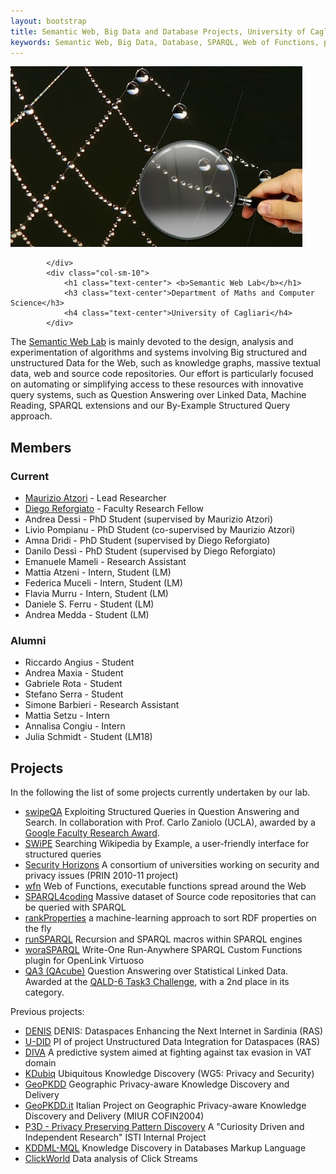```yaml
---
layout: bootstrap
title: Semantic Web, Big Data and Database Projects, University of Cagliari, Italy
keywords: Semantic Web, Big Data, Database, SPARQL, Web of Functions, projects, research, Maurizio Atzori
---
```


<div class="row">
			<div class="col-sm-2">
				<img src="dew2017-track.jpg" class="img-responsive img-rounded center-block" alt="Responsive image">
			
			</div>
 			<div class="col-sm-10">
				<h1 class="text-center"> <b>Semantic Web Lab</b></h1>
				<h3 class="text-center">Department of Maths and Computer Science</h3>
				<h4 class="text-center">University of Cagliari</h4>
			</div>
</div>

The [Semantic Web Lab](http://webofcode.org/lab/) is mainly devoted to the design, analysis and experimentation of algorithms and systems involving Big structured and unstructured Data for the Web, such as knowledge graphs, massive textual data, web and source code repositories.
Our effort is particularly focused on automating or simplifying access to these resources with innovative query systems, such as Question Answering over Linked Data, Machine Reading, SPARQL extensions and our By-Example Structured Query approach.



Members
------

### Current

 - [Maurizio Atzori](http://swlab.unica.it/atzori) - Lead Researcher
 - [Diego Reforgiato](http://swlab.unica.it/reforgiato) - Faculty Research Fellow
 - Andrea Dessi - PhD Student (supervised by Maurizio Atzori)
 - Livio Pompianu - PhD Student (co-supervised by Maurizio Atzori)
 - Amna Dridi - PhD Student (supervised by Diego Reforgiato)
 - Danilo Dessì - PhD Student (supervised by Diego Reforgiato)
 - Emanuele Mameli - Research Assistant
 - Mattia Atzeni - Intern, Student (LM)
 - Federica Muceli - Intern, Student (LM)
 - Flavia Murru - Intern, Student (LM)
 - Daniele S. Ferru - Student (LM)
 - Andrea Medda - Student (LM)
 
  </div>
  <div class="col-sm-6">
  
### Alumni

 - Riccardo Angius - Student
 - Andrea Maxia - Student
 - Gabriele Rota - Student
 - Stefano Serra - Student
 - Simone Barbieri - Research Assistant
 - Mattia Setzu - Intern
 - Annalisa Congiu - Intern
 - Julia Schmidt - Student (LM18)


Projects
--------
In the following the list of some projects currently undertaken by our lab.

 - [swipeQA]() Exploiting Structured Queries in Question Answering and Search. In collaboration with Prof. Carlo Zaniolo (UCLA), awarded by a [Google Faculty Research Award](http://googleresearch.blogspot.com/2015/02/google-faculty-research-awards-winter.html).
 - [SWiPE](http://atzori.webofcode.org/projects/swipe) Searching Wikipedia by Example, a user-friendly interface for structured queries
 - [Security Horizons](http://atzori.webofcode.org/projects/http://tcs.unica.it/projects/security-horizons) A consortium of universities working on security and privacy issues (PRIN 2010-11 project)
 - [wfn](wfn) Web of Functions, executable functions spread around the Web
 - [SPARQL4coding](http://atzori.webofcode.org/projects/SPARQL4coding) Massive dataset of Source code repositories that can be queried with SPARQL
 - [rankProperties](http://atzori.webofcode.org/projects/rankProperties) a machine-learning approach to sort RDF properties on the fly
 - [runSPARQL](http://atzori.webofcode.org/projects/runSPARQL) Recursion and SPARQL macros within SPARQL engines
 - [woraSPARQL](http://atzori.webofcode.org/projects/woraSPARQL) Write-One Run-Anywhere SPARQL Custom Functions plugin for OpenLink Virtuoso
 - [QA3 (QAcube)](http://qa3.link) Question Answering over Statistical Linked Data. Awarded at the [QALD-6 Task3 Challenge](http://qald.sebastianwalter.org/index.php?x=challenge&q=6), with a 2nd place in its category. 
 
Previous projects:

 - [DENIS]() 
DENIS: Dataspaces Enhancing the Next Internet in Sardinia (RAS)
 - [U-DID]()
PI of project Unstructured Data Integration for Dataspaces (RAS)
 - [DIVA](http://kdd.isti.cnr.it/project/diva)
A predictive system aimed at fighting against tax evasion in VAT domain
 - [KDubiq](http://www.kdubiq.org/kdubiq/control/research_areas#wg5)
Ubiquitous Knowledge Discovery (WG5: Privacy and Security)
 - [GeoPKDD](http://www.geopkdd.eu/)
Geographic Privacy-aware Knowledge Discovery and Delivery
 - [GeoPKDD.it](http://geopkdd.di.unipi.it/)
Italian Project on Geographic Privacy-aware Knowledge Discovery and Delivery (MIUR COFIN2004)
 - [P3D - Privacy Preserving Pattern Discovery](http://www-kdd.isti.cnr.it/p3d/)
A "Curiosity Driven and Independent Research" ISTI Internal Project
 - [KDDML-MQL](http://kdd.di.unipi.it/kddml/)
Knowledge Discovery in Databases Markup Language
 - [ClickWorld]()
Data analysis of Click Streams



